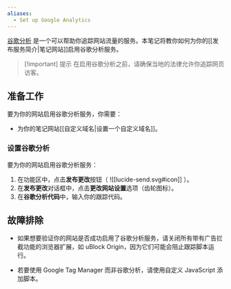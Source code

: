 ```yaml
---
aliases:
  - Set up Google Analytics
---
```


[谷歌分析](https://analytics.google.com) 是一个可以帮助你追踪网站流量的服务。本笔记将教你如何为你的[[发布服务简介|笔记网站]]启用谷歌分析服务。

> [!important] 提示
> 在启用谷歌分析之前，请确保当地的法律允许你追踪网页访客。

## 准备工作

要为你的网站启用谷歌分析服务，你需要：

- 为你的笔记网站[[自定义域名|设置一个自定义域名]]。

### 设置谷歌分析

要为你的网站启用谷歌分析服务：

1. 在功能区中，点击**发布更改**按钮（ ![[lucide-send.svg#icon]] ）。
2. 在**发布更改**对话框中，点击**更改网站设置**选项（齿轮图标）。
3. 在**谷歌分析代码**中，输入你的跟踪代码。

## 故障排除

- 如果想要验证你的网站是否成功启用了谷歌分析服务，请关闭所有带有广告拦截功能的浏览器扩展，如 uBlock Origin，因为它们可能会阻止跟踪脚本运行。

- 若要使用 Google Tag Manager 而非谷歌分析，请使用自定义 JavaScript 添加脚本。